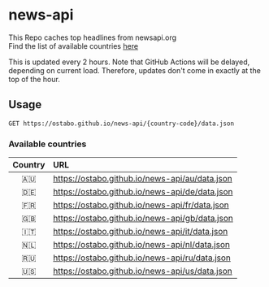 # news-api

This Repo caches top headlines from newsapi.org  
Find the list of available countries <ins>[here](https://ostabo.software/news-api/)</ins>

This is updated every 2 hours.
Note that GitHub Actions will be delayed, depending on current load. Therefore, updates don't come in exactly at the top of the hour.

## Usage

```
GET https://ostabo.github.io/news-api/{country-code}/data.json
```

### Available countries
| Country  | URL                                           |
|:--------:|:----------------------------------------------|
|   🇦🇺   | https://ostabo.github.io/news-api/au/data.json |
|   🇩🇪   | https://ostabo.github.io/news-api/de/data.json |
|   🇫🇷   | https://ostabo.github.io/news-api/fr/data.json |
|   🇬🇧   | https://ostabo.github.io/news-api/gb/data.json |
|   🇮🇹   | https://ostabo.github.io/news-api/it/data.json |
|   🇳🇱   | https://ostabo.github.io/news-api/nl/data.json |
|   🇷🇺   | https://ostabo.github.io/news-api/ru/data.json |
|   🇺🇸   | https://ostabo.github.io/news-api/us/data.json |

